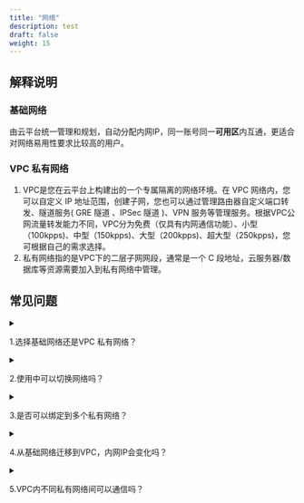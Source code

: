 ```yaml
---
title: "网络"
description: test
draft: false
weight: 15
---
```


## 解释说明

### 基础网络

由云平台统一管理和规划，自动分配内网IP，同一账号同一**可用区**内互通，更适合对网络易用性要求比较高的用户。

### VPC 私有网络

1. VPC是您在云平台上构建出的一个专属隔离的网络环境。在 VPC 网络内，您可以自定义 IP 地址范围，创建子网，您也可以通过管理路由器自定义端口转发、隧道服务( GRE 隧道 、IPSec 隧道 )、VPN 服务等管理服务。根据VPC公网流量转发能力不同，VPC分为免费（仅具有内网通信功能）、小型（100kpps)、中型（150kpps)、大型（200kpps)、超大型（250kpps)，您可根据自己的需求选择。
2. 私有网络指的是VPC下的二层子网网段，通常是一个 C 段地址，云服务器/数据库等资源需要加入到私有网络中管理。

## 常见问题

<details>
<summary><p>
  1.选择基础网络还是VPC 私有网络？
  </p></summary>
<p>
  建议您使用vpc私有网络， 保证用户之间 100% 隔离，更加安全，并且可以配置端口转发、隧道、VPN服务，管理功能更强大。基础网络使用简单，默认内网互通，需要配置安全组跟其他用户隔离以提高安全性。
  </p>
</details>

<details>
<summary><p>
  2.使用中可以切换网络吗？
  </p></summary>
<p>
  可以，使用中您可以使用云服务器的切换私有网络功能绑定到改可用区下任何可用私有网络内。
  </p>
</details>

<details>
<summary><p>
  3.是否可以绑定到多个私有网络？
  </p></summary>
<p>
  可以，使用中您可以使用云服务器的切换私有网络功能绑定到改可用区下任何可用私有网络内。
  </p>
</details>

<details>
<summary><p>
  4.从基础网络迁移到VPC，内网IP会变化吗？
  </p></summary>
<p>
  会。由于基础网络和VPC划分子网网段的方式不一样，云服务器迁移后，内网IP会发生变化。
  </p>
</details>


<details>
<summary><p>
  5.VPC内不同私有网络间可以通信吗？
  </p></summary>
<p>
  一个VPC内的私有网络可以进行通信，不同VPC的子网默认不能进行通信，但可以通过隧道和边界路由器使不同VPC的子网连接。
  </p>
</details>




